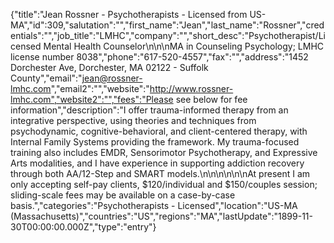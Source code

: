 {"title":"Jean Rossner - Psychotherapists - Licensed from US-MA","id":309,"salutation":"","first_name":"Jean","last_name":"Rossner","credentials":"","job_title":"LMHC","company":"","short_desc":"Psychotherapist/Licensed Mental Health Counselor\n\n\nMA in Counseling Psychology; LMHC license number 8038","phone":"617-520-4557","fax":"","address":"1452 Dorchester Ave, Dorchester, MA 02122 - Suffolk County","email":"jean@rossner-lmhc.com","email2":"","website":"http://www.rossner-lmhc.com","website2":"","fees":"Please see below for fee information","description":"I offer trauma-informed therapy from an integrative perspective, using theories and techniques from psychodynamic, cognitive-behavioral, and client-centered therapy, with Internal Family Systems providing the framework.  My trauma-focused training also includes EMDR, Sensorimotor Psychotherapy, and Expressive Arts modalities, and I have experience in supporting addiction recovery through both AA/12-Step and SMART models.\n\n\n\n\n\nAt present I am only accepting self-pay clients, $120/individual and $150/couples session; sliding-scale fees may be available on a case-by-case basis.","categories":"Psychotherapists - Licensed","location":"US-MA (Massachusetts)","countries":"US","regions":"MA","lastUpdate":"1899-11-30T00:00:00.000Z","type":"entry"}
